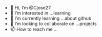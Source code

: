 - 👋 Hi, I’m @Cjose27
- 👀 I’m interested in ...learning
- 🌱 I’m currently learning ...about github
- 💞️ I’m looking to collaborate on ...projects
- 📫 How to reach me ...

<!---
Cjose27/Cjose27 is a ✨ special ✨ repository because its `README.md` (this file) appears on your GitHub profile.
You can click the Preview link to take a look at your changes.
--->
